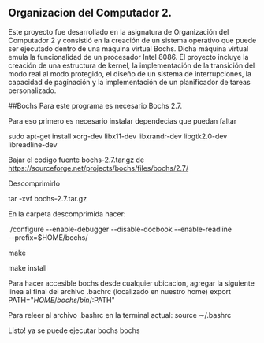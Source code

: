 ## Organizacion del Computador 2. 
Este proyecto fue desarrollado en la asignatura de Organización del Computador 2 y consistió en la creación de un sistema operativo que puede ser ejecutado dentro de una máquina virtual Bochs. Dicha máquina virtual emula la funcionalidad de un procesador Intel 8086. El proyecto incluye la creación de una estructura de kernel, la implementación de la transición del modo real al modo protegido, el diseño de un sistema de interrupciones, la capacidad de paginación y la implementación de un planificador de tareas personalizado.

##Bochs
Para este programa es necesario Bochs 2.7.

Para eso primero es necesario instalar dependecias que puedan faltar 

sudo apt-get install xorg-dev libx11-dev libxrandr-dev libgtk2.0-dev libreadline-dev

Bajar el codigo fuente bochs-2.7.tar.gz de https://sourceforge.net/projects/bochs/files/bochs/2.7/

Descomprimirlo 

tar -xvf bochs-2.7.tar.gz

En la carpeta descomprimida hacer:

./configure --enable-debugger --disable-docbook --enable-readline \
--prefix=$HOME/bochs/

make

make install

Para hacer accesible bochs desde cualquier ubicacion, agregar la siguiente linea al final del archivo
.bachrc (localizado en nuestro home)
export PATH="$HOME/bochs/bin/:$PATH"

Para releer al archivo .bashrc en la terminal actual:
source ∼/.bashrc

Listo! ya se puede ejecutar bochs
bochs




